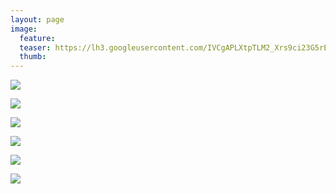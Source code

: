 ```yaml
---
layout: page
image:
  feature:
  teaser: https://lh3.googleusercontent.com/IVCgAPLXtpTLM2_Xrs9ci23G5rEqToCwhEQsyeG2lAo=w245
  thumb:
---
```


![](https://lh3.googleusercontent.com/aUVVIocKvA6vgkkUUDjhjbuP0H_nr0qsAH4oSdkRe5s=w800)

![](https://lh3.googleusercontent.com/3ayZasA4wQ_EOPrVPzifAe8wHWoqJzQpwYp1AYIsMOQ=w800)

![](https://lh3.googleusercontent.com/gACcE0Q8rG591NbVIYzi8PHdut465qVmiGktY2MEFVQ=w800)

![](https://lh3.googleusercontent.com/ATfbgMvAu0BD6k8ucf-hTuzMdEUc3lbH__MrYuiqhmg=w800)

![](https://lh3.googleusercontent.com/rX5XMCkuVA_XYcsCqKHmaWfcFJB-lvqplaFIHFRKHY0=w800)

![](https://lh3.googleusercontent.com/wJv0_dPNjsmtY1_jL5avzITVuqMw_nS7-N9GY944f3Y=w800)
